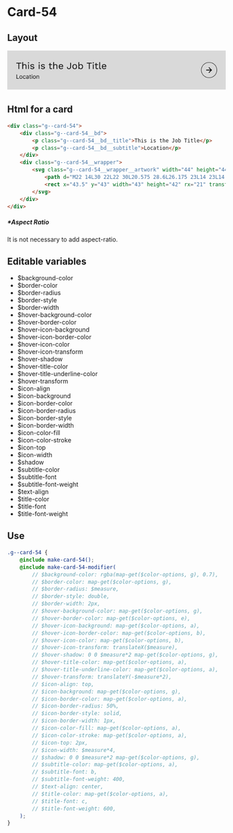 # Card-54

## Layout

![alt text][card-54]

[card-54]: /src/img/global-components/card/card-54.jpg

## Html for a card

```html
<div class="g--card-54">
    <div class="g--card-54__bd">
        <p class="g--card-54__bd__title">This is the Job Title</p>
        <p class="g--card-54__bd__subtitle">Location</p>
    </div>
    <div class="g--card-54__wrapper">
        <svg class="g--card-54__wrapper__artwork" width="44" height="44" viewBox="0 0 44 44" fill="none" xmlns="http://www.w3.org/2000/svg">
            <path d="M22 14L30 22L22 30L20.575 28.6L26.175 23L14 23L14 21L26.175 21L20.575 15.4L22 14Z" fill="black" />
            <rect x="43.5" y="43" width="43" height="42" rx="21" transform="rotate(-180 43.5 43)" stroke="black" />
        </svg>
    </div>
</div>
```

##### \*Aspect Ratio

It is not necessary to add aspect-ratio.

## Editable variables

- $background-color
- $border-color
- $border-radius
- $border-style
- $border-width
- $hover-background-color
- $hover-border-color
- $hover-icon-background
- $hover-icon-border-color
- $hover-icon-color
- $hover-icon-transform
- $hover-shadow
- $hover-title-color
- $hover-title-underline-color
- $hover-transform
- $icon-align
- $icon-background
- $icon-border-color
- $icon-border-radius
- $icon-border-style
- $icon-border-width
- $icon-color-fill
- $icon-color-stroke
- $icon-top
- $icon-width
- $shadow
- $subtitle-color
- $subtitle-font
- $subtitle-font-weight
- $text-align
- $title-color
- $title-font
- $title-font-weight

## Use

```scss
.g--card-54 {
    @include make-card-54();
    @include make-card-54-modifier(
        // $background-color: rgba(map-get($color-options, g), 0.7),
        // $border-color: map-get($color-options, g),
        // $border-radius: $measure,
        // $border-style: double,
        // $border-width: 2px,
        // $hover-background-color: map-get($color-options, g),
        // $hover-border-color: map-get($color-options, e),
        // $hover-icon-background: map-get($color-options, a),
        // $hover-icon-border-color: map-get($color-options, b),
        // $hover-icon-color: map-get($color-options, b),
        // $hover-icon-transform: translateX($measure),
        // $hover-shadow: 0 0 $measure*2 map-get($color-options, g),
        // $hover-title-color: map-get($color-options, a),
        // $hover-title-underline-color: map-get($color-options, a),
        // $hover-transform: translateY(-$measure*2),
        // $icon-align: top,
        // $icon-background: map-get($color-options, g),
        // $icon-border-color: map-get($color-options, a),
        // $icon-border-radius: 50%,
        // $icon-border-style: solid,
        // $icon-border-width: 1px,
        // $icon-color-fill: map-get($color-options, a),
        // $icon-color-stroke: map-get($color-options, a),
        // $icon-top: 2px,
        // $icon-width: $measure*4,
        // $shadow: 0 0 $measure*2 map-get($color-options, g),
        // $subtitle-color: map-get($color-options, a),
        // $subtitle-font: b,
        // $subtitle-font-weight: 400,
        // $text-align: center,
        // $title-color: map-get($color-options, a),
        // $title-font: c,
        // $title-font-weight: 600,
    );
}
```
